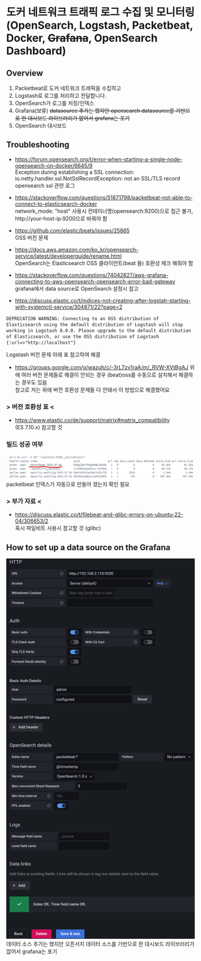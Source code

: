 # 도커 네트워크 트래픽 로그 수집 및 모니터링 (OpenSearch, Logstash, Packetbeat, Docker, ~~Grafana~~, OpenSearch Dashboard) 

## Overview
1. Packetbeat로 도커 네트워크 트래픽을 수집하고   
2. Logstash로 로그를 처리하고 전달합니다.  
3. OpenSearch가 로그를 저장/인덱스  
4. Grafana(보류) ~~datasource 추가는 했지만 opensearch datasource를 기반으로 한 대시보드 라이브러리가 없어서 grafana는 포기~~
5.  OpenSearch 대시보드

## Troubleshooting 
* https://forum.opensearch.org/t/error-when-starting-a-single-node-opensearch-on-docker/6645/9  
Exception during establishing a SSL connection: io.netty.handler.ssl.NotSslRecordException: not an SSL/TLS record  
opensearch ssl 관련 로그  

* https://stackoverflow.com/questions/51871798/packetbeat-not-able-to-connect-to-elasticsearch-docker  
network_mode: "host" 사용시 컨테이너명(opensearch:9200)으로 접근 불가, http://your-host-ip:9200으로 바꿔야 함  

* https://github.com/elastic/beats/issues/25865  
OSS 버전 문제  

* https://docs.aws.amazon.com/ko_kr/opensearch-service/latest/developerguide/rename.html  
OpenSearch는 Elasticsearch OSS 클라이언트(beat 들) 호환성 체크 해줘야 함  

* https://stackoverflow.com/questions/74042827/aws-grafana-connecting-to-aws-opensearch-opensearch-error-bad-gateway  
grafana에서 data source로 OpenSearch 설정시 참고  

* https://discuss.elastic.co/t/indices-not-creating-after-logstah-starting-with-systemctl-service/304871/22?page=2  
```
DEPRECATION WARNING: Connecting to an OSS distribution of Elasticsearch using the default distribution of Logstash will stop working in Logstash 8.0.0. Please upgrade to the default distribution of Elasticsearch, or use the OSS distribution of Logstash {:url=>"http://localhost"}
```
Logstash 버전 문제 아래 표 참고하여 해결

* https://groups.google.com/g/wazuh/c/-3rL7zv1raA/m/_RVW-XVtBgAJ
위에 여러 버전 문제들로 해결이 안되는 경우 (beat)oss를 수동으로 설치해서 해결하는 경우도 있음  
참고로 저는 위에 버전 호환성 문제들 다 안돼서 이 방법으로 해결했어요

### > 버전 호환성 표 <
* https://www.elastic.co/de/support/matrix#matrix_compatibility  
(ES 7.10.x) 참고할 것  

### 빌드 성공 여부
![index](./image/index.png)  
packetbeat 인덱스가 자동으로 만들어 졌는지 확인 필요

### > 부가 자료 <
* https://discuss.elastic.co/t/filebeat-and-glibc-errors-on-ubuntu-22-04/306653/2  
혹시 파일비트 사용시 참고할 것 (glibc)  

## How to set up a data source on the Grafana
![data-source](./image/data-source.png)
데이터 소스 추가는 했지만 오픈서치 데이터 소스를 기반으로 한 대시보드 라이브러리가 없어서 grafana는 포기  

